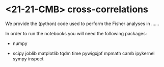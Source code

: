 # <21-21-CMB> cross-correlations
We provide the (python) code used to perform the Fisher analyses in ......

In order to run the notebooks you will need the following packages:

- numpy

- scipy
joblib
matplotlib
tqdm
time
pywigxjpf
mpmath
camb
ipykernel
sympy
inspect


